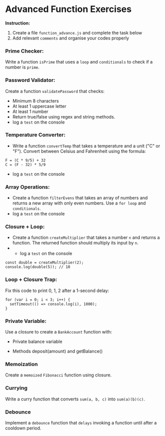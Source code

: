 # Advanced Function Exercises

**Instruction:**
1. Create a file `function_advance.js` and complete the task below
2. Add relevant `comments` and organise your codes properly

### Prime Checker:
Write a function `isPrime` that uses a `loop` and `conditionals` to check if a number is `prime`.

### Password Validator:
Create a function `validatePassword` that checks:
- Minimum 8 characters
- At least 1 uppercase letter
- At least 1 number
- Return true/false using regex and string methods.
- log a `test` on the console

### Temperature Converter:
- Write a function `convertTemp` that takes a temperature and a unit ("C" or "F"). Convert between Celsius and Fahrenheit using the formula:
```
F = (C * 9/5) + 32
C = (F - 32) * 5/9
```
- log a `test` on the console

### Array Operations:
- Create a function `filterEvens` that takes an array of numbers and returns a new array with only even numbers. Use a `for loop` and `conditionals`.
- log a `test` on the console

### Closure + Loop:
- Create a function `createMultiplier` that takes a number `n` and returns a function. The returned function should multiply its input by `n`.
- - log a `test` on the console

```
const double = createMultiplier(2);  
console.log(double(5)); // 10  
```

### Loop + Closure Trap:
Fix this code to print 0, 1, 2 after a 1-second delay:

```
for (var i = 0; i < 3; i++) {  
  setTimeout(() => console.log(i), 1000);  
}  
```

### Private Variable:
Use a closure to create a `BankAccount` function with:

- Private balance variable

- Methods deposit(amount) and getBalance()


### Memoization 
Create a `memoized` `Fibonacci` function using closure.

### Currying 
Write a curry function that converts `sum(a, b, c)` into `sum(a)(b)(c)`.

### Debounce 
Implement a `debounce` function that `delays` invoking a function until after a cooldown period.